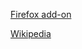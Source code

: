 [Firefox add-on](https://addons.mozilla.org/en-US/firefox/addon/gilburds-calendar/)

[Wikipedia](https://ru.wikipedia.org/wiki/Календарь_Гильбурда)
